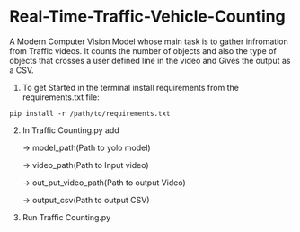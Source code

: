 # Real-Time-Traffic-Vehicle-Counting
A Modern Computer Vision Model whose main task is to gather infromation from Traffic videos. It counts the number of objects and also the type of objects that crosses a user defined line in the video and Gives the output as a CSV.

1) To get Started in the terminal install requirements from the requirements.txt file:

```pip install -r /path/to/requirements.txt```

2) In Traffic Counting.py add

    -> model_path(Path to yolo model)

    -> video_path(Path to Input video)

    -> out_put_video_path(Path to output Video)

    -> output_csv(Path to output CSV)

3) Run Traffic Counting.py